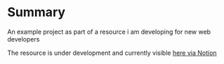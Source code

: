# Summary

An example project as part of a resource i am developing for new web developers

The resource is under development and currently visible [here via Notion](https://ethancloin.notion.site/My-Example-Supplify-b599e8a14c39452f81bb0c28395ac309?pvs=4)
